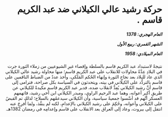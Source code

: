 <h1 dir="rtl">حركة رشيد عالي الكيلاني ضد عبد الكريم قاسم  .</h1>

<h5 dir="rtl">العام الهجري:  1378

الشهر القمري: ربيع الأول

العام الميلادي: 1958</h5>

<p dir="rtl">نتيجةً لاستبداد عبد الكريم قاسم بالسلطة وإقصاء غيرِ الشيوعيين من زملاء الثورة جرت في البلادِ عِدَّةُ محاولات للانقلاب على عبد الكريم قاسم؛ منها محاولة رشيد عالي الكيلاني الذي عاد للبلاد بعد نجاحِ الثورة وإنهاء الحُكم المَلَكي، وأخذ عددٌ من الضباط الناقمين على قاسم بالتردُّد على الكيلاني في بيته، ويتحدثون في السياسة بكل صراحة، فترامى إلى قاسم أنَّ رشيد الكيلاني يُعِدُّ لانقلاب ضده، فدبر عبد الكريم قاسم مكيدةً للكيلاني عن طريق أكبر أعوانه، وهما عبد الرحيم الراوي، ومبدر الكيلاني ابن أخي رشيد، فاتهمهم العسكر أنَّهم قد أسَّسوا جمعيةً سياسية، وأن الكيلاني سيدعمُهم بالسلاح؛ لذلك تم القبضُ على الكيلاني وأعوانه، وحُكِمَ على رشيد الكيلاني بالإعدامِ، لكنه لم ينفَّذ، ولما أُفرِجَ عنه انتقل إلى بيروت، وعاد إلى العراق بعد الانقلاب على قاسم وإعدامِه في رمضان 1382هـ.</p></br>
